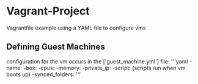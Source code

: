 # Vagrant-Project
Vagrantfile example using a YAML file to configure vms

## Defining Guest Machines
configuration for the vm occurs in the ['guest_machine.yml'] file:
'''yaml
-name:
-box:
-cpus:
-memory:
-private_ip:
-script: (scripts run when vm boots up)
-synced_folders:
'''

